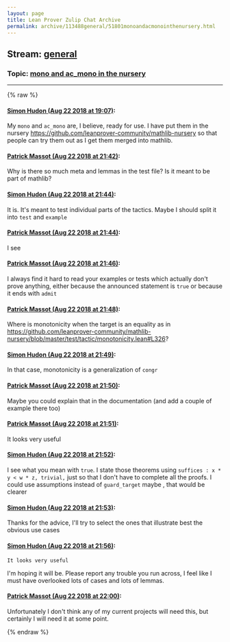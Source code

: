 ```yaml
---
layout: page
title: Lean Prover Zulip Chat Archive 
permalink: archive/113488general/51801monoandacmonointhenursery.html
---
```


## Stream: [general](index.html)
### Topic: [mono and ac_mono in the nursery](51801monoandacmonointhenursery.html)

---


{% raw %}
#### [ Simon Hudon (Aug 22 2018 at 19:07)](https://leanprover.zulipchat.com/#narrow/stream/113488-general/topic/mono%20and%20ac_mono%20in%20the%20nursery/near/132589831):
My `mono` and `ac_mono` are, I believe, ready for use. I have put them in the nursery https://github.com/leanprover-community/mathlib-nursery so that people can try them out as I get them merged into mathlib.

#### [ Patrick Massot (Aug 22 2018 at 21:42)](https://leanprover.zulipchat.com/#narrow/stream/113488-general/topic/mono%20and%20ac_mono%20in%20the%20nursery/near/132597919):
Why is there so much meta and lemmas in the test file? Is it meant to be part of mathlib?

#### [ Simon Hudon (Aug 22 2018 at 21:44)](https://leanprover.zulipchat.com/#narrow/stream/113488-general/topic/mono%20and%20ac_mono%20in%20the%20nursery/near/132598001):
It is. It's meant to test individual parts of the tactics. Maybe I should split it into `test` and `example`

#### [ Patrick Massot (Aug 22 2018 at 21:44)](https://leanprover.zulipchat.com/#narrow/stream/113488-general/topic/mono%20and%20ac_mono%20in%20the%20nursery/near/132598015):
I see

#### [ Patrick Massot (Aug 22 2018 at 21:46)](https://leanprover.zulipchat.com/#narrow/stream/113488-general/topic/mono%20and%20ac_mono%20in%20the%20nursery/near/132598091):
I always find it hard to read your examples or tests which actually don't prove anything, either because the announced statement is `true` or because it ends with `admit`

#### [ Patrick Massot (Aug 22 2018 at 21:48)](https://leanprover.zulipchat.com/#narrow/stream/113488-general/topic/mono%20and%20ac_mono%20in%20the%20nursery/near/132598207):
Where is monotonicity when the target is an equality as in https://github.com/leanprover-community/mathlib-nursery/blob/master/test/tactic/monotonicity.lean#L326?

#### [ Simon Hudon (Aug 22 2018 at 21:49)](https://leanprover.zulipchat.com/#narrow/stream/113488-general/topic/mono%20and%20ac_mono%20in%20the%20nursery/near/132598248):
In that case, monotonicity is a generalization of `congr`

#### [ Patrick Massot (Aug 22 2018 at 21:50)](https://leanprover.zulipchat.com/#narrow/stream/113488-general/topic/mono%20and%20ac_mono%20in%20the%20nursery/near/132598313):
Maybe you could explain that in the documentation (and add a couple of example there too)

#### [ Patrick Massot (Aug 22 2018 at 21:51)](https://leanprover.zulipchat.com/#narrow/stream/113488-general/topic/mono%20and%20ac_mono%20in%20the%20nursery/near/132598325):
It looks very useful

#### [ Simon Hudon (Aug 22 2018 at 21:52)](https://leanprover.zulipchat.com/#narrow/stream/113488-general/topic/mono%20and%20ac_mono%20in%20the%20nursery/near/132598383):
I see what you mean with `true`. I state those theorems using `suffices : x * y < w * z, trivial,` just so that I don't have to complete all the proofs. I could use assumptions instead of `guard_target` maybe , that would be clearer

#### [ Simon Hudon (Aug 22 2018 at 21:53)](https://leanprover.zulipchat.com/#narrow/stream/113488-general/topic/mono%20and%20ac_mono%20in%20the%20nursery/near/132598410):
Thanks for the advice, I'll try to select the ones that illustrate best the obvious use cases

#### [ Simon Hudon (Aug 22 2018 at 21:56)](https://leanprover.zulipchat.com/#narrow/stream/113488-general/topic/mono%20and%20ac_mono%20in%20the%20nursery/near/132598587):
```quote
It looks very useful
```
I'm hoping it will be. Please report any trouble you run across, I feel like I must have overlooked lots of cases and lots of lemmas.

#### [ Patrick Massot (Aug 22 2018 at 22:00)](https://leanprover.zulipchat.com/#narrow/stream/113488-general/topic/mono%20and%20ac_mono%20in%20the%20nursery/near/132598785):
Unfortunately  I don't think any of my current projects will need this, but certainly I will need it at some point.


{% endraw %}
